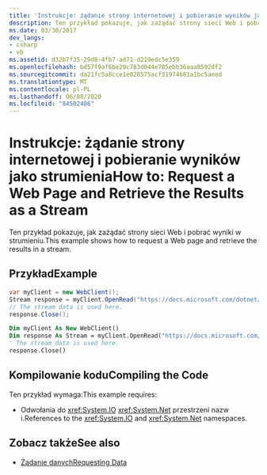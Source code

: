 ```yaml
---
title: 'Instrukcje: żądanie strony internetowej i pobieranie wyników jako strumienia'
description: Ten przykład pokazuje, jak zażądać strony sieci Web i pobrać wyniki w strumieniu w .NET Framework.
ms.date: 03/30/2017
dev_langs:
- csharp
- vb
ms.assetid: d32b7f35-29d8-4fb7-ad71-d219edc5e359
ms.openlocfilehash: bd57f9af6be29c783d044e785ebb36aaa8592df2
ms.sourcegitcommit: da21fc5a8cce1e028575acf31974681a1bc5aeed
ms.translationtype: MT
ms.contentlocale: pl-PL
ms.lasthandoff: 06/08/2020
ms.locfileid: "84502486"
---
```

# <a name="how-to-request-a-web-page-and-retrieve-the-results-as-a-stream"></a><span data-ttu-id="61a3d-103">Instrukcje: żądanie strony internetowej i pobieranie wyników jako strumienia</span><span class="sxs-lookup"><span data-stu-id="61a3d-103">How to: Request a Web Page and Retrieve the Results as a Stream</span></span>

<span data-ttu-id="61a3d-104">Ten przykład pokazuje, jak zażądać strony sieci Web i pobrać wyniki w strumieniu.</span><span class="sxs-lookup"><span data-stu-id="61a3d-104">This example shows how to request a Web page and retrieve the results in a stream.</span></span>
  
## <a name="example"></a><span data-ttu-id="61a3d-105">Przykład</span><span class="sxs-lookup"><span data-stu-id="61a3d-105">Example</span></span>

```csharp
var myClient = new WebClient();
Stream response = myClient.OpenRead("https://docs.microsoft.com/dotnet/");
// The stream data is used here.
response.Close();
```

```vb
Dim myClient As New WebClient()
Dim response As Stream = myClient.OpenRead("https://docs.microsoft.com/dotnet/")
' The stream data is used here.
response.Close()
```

## <a name="compiling-the-code"></a><span data-ttu-id="61a3d-106">Kompilowanie kodu</span><span class="sxs-lookup"><span data-stu-id="61a3d-106">Compiling the Code</span></span>

 <span data-ttu-id="61a3d-107">Ten przykład wymaga:</span><span class="sxs-lookup"><span data-stu-id="61a3d-107">This example requires:</span></span>

- <span data-ttu-id="61a3d-108">Odwołania do <xref:System.IO> <xref:System.Net> przestrzeni nazw i.</span><span class="sxs-lookup"><span data-stu-id="61a3d-108">References to the <xref:System.IO> and <xref:System.Net> namespaces.</span></span>

## <a name="see-also"></a><span data-ttu-id="61a3d-109">Zobacz także</span><span class="sxs-lookup"><span data-stu-id="61a3d-109">See also</span></span>

- [<span data-ttu-id="61a3d-110">Żądanie danych</span><span class="sxs-lookup"><span data-stu-id="61a3d-110">Requesting Data</span></span>](requesting-data.md)
